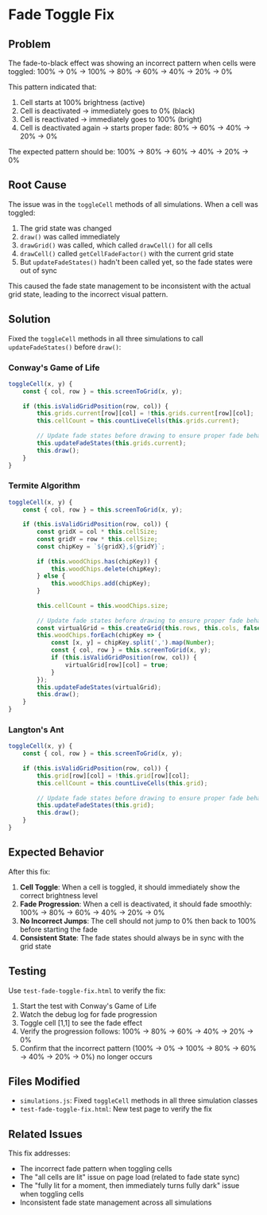 # Fade Toggle Fix

## Problem

The fade-to-black effect was showing an incorrect pattern when cells were toggled: 100% → 0% → 100% → 80% → 60% → 40% → 20% → 0%

This pattern indicated that:
1. Cell starts at 100% brightness (active)
2. Cell is deactivated → immediately goes to 0% (black)
3. Cell is reactivated → immediately goes to 100% (bright)
4. Cell is deactivated again → starts proper fade: 80% → 60% → 40% → 20% → 0%

The expected pattern should be: 100% → 80% → 60% → 40% → 20% → 0%

## Root Cause

The issue was in the `toggleCell` methods of all simulations. When a cell was toggled:

1. The grid state was changed
2. `draw()` was called immediately
3. `drawGrid()` was called, which called `drawCell()` for all cells
4. `drawCell()` called `getCellFadeFactor()` with the current grid state
5. But `updateFadeStates()` hadn't been called yet, so the fade states were out of sync

This caused the fade state management to be inconsistent with the actual grid state, leading to the incorrect visual pattern.

## Solution

Fixed the `toggleCell` methods in all three simulations to call `updateFadeStates()` before `draw()`:

### Conway's Game of Life
```javascript
toggleCell(x, y) {
    const { col, row } = this.screenToGrid(x, y);
    
    if (this.isValidGridPosition(row, col)) {
        this.grids.current[row][col] = !this.grids.current[row][col];
        this.cellCount = this.countLiveCells(this.grids.current);
        
        // Update fade states before drawing to ensure proper fade behavior
        this.updateFadeStates(this.grids.current);
        this.draw();
    }
}
```

### Termite Algorithm
```javascript
toggleCell(x, y) {
    const { col, row } = this.screenToGrid(x, y);
    
    if (this.isValidGridPosition(row, col)) {
        const gridX = col * this.cellSize;
        const gridY = row * this.cellSize;
        const chipKey = `${gridX},${gridY}`;
        
        if (this.woodChips.has(chipKey)) {
            this.woodChips.delete(chipKey);
        } else {
            this.woodChips.add(chipKey);
        }
        
        this.cellCount = this.woodChips.size;
        
        // Update fade states before drawing to ensure proper fade behavior
        const virtualGrid = this.createGrid(this.rows, this.cols, false);
        this.woodChips.forEach(chipKey => {
            const [x, y] = chipKey.split(',').map(Number);
            const { col, row } = this.screenToGrid(x, y);
            if (this.isValidGridPosition(row, col)) {
                virtualGrid[row][col] = true;
            }
        });
        this.updateFadeStates(virtualGrid);
        this.draw();
    }
}
```

### Langton's Ant
```javascript
toggleCell(x, y) {
    const { col, row } = this.screenToGrid(x, y);
    
    if (this.isValidGridPosition(row, col)) {
        this.grid[row][col] = !this.grid[row][col];
        this.cellCount = this.countLiveCells(this.grid);
        
        // Update fade states before drawing to ensure proper fade behavior
        this.updateFadeStates(this.grid);
        this.draw();
    }
}
```

## Expected Behavior

After this fix:
1. **Cell Toggle**: When a cell is toggled, it should immediately show the correct brightness level
2. **Fade Progression**: When a cell is deactivated, it should fade smoothly: 100% → 80% → 60% → 40% → 20% → 0%
3. **No Incorrect Jumps**: The cell should not jump to 0% then back to 100% before starting the fade
4. **Consistent State**: The fade states should always be in sync with the grid state

## Testing

Use `test-fade-toggle-fix.html` to verify the fix:

1. Start the test with Conway's Game of Life
2. Watch the debug log for fade progression
3. Toggle cell [1,1] to see the fade effect
4. Verify the progression follows: 100% → 80% → 60% → 40% → 20% → 0%
5. Confirm that the incorrect pattern (100% → 0% → 100% → 80% → 60% → 40% → 20% → 0%) no longer occurs

## Files Modified

- `simulations.js`: Fixed `toggleCell` methods in all three simulation classes
- `test-fade-toggle-fix.html`: New test page to verify the fix

## Related Issues

This fix addresses:
- The incorrect fade pattern when toggling cells
- The "all cells are lit" issue on page load (related to fade state sync)
- The "fully lit for a moment, then immediately turns fully dark" issue when toggling cells
- Inconsistent fade state management across all simulations 